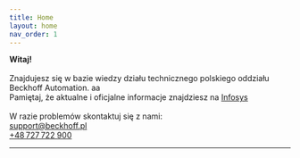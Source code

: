```yaml
---
title: Home
layout: home
nav_order: 1
---
```


**Witaj!**
<br>
<br>
Znajdujesz się w bazie wiedzy działu technicznego polskiego oddziału Beckhoff Automation. aa
<br>
Pamiętaj, że aktualne i oficjalne informacje znajdziesz na [Infosys]
<br>
<br>
W razie problemów skontaktuj się z nami:
<br>
<ins>support@beckhoff.pl</ins>
<br>
<ins>+48 727 722 900</ins>

----

[Infosys]: https://infosys.beckhoff.com
